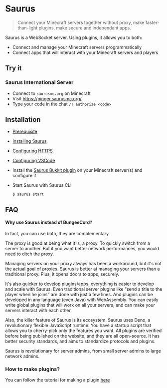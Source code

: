 # Saurus

> Connect your Minecraft servers together without proxy, make faster-than-light plugins, make secure and independant apps.

Saurus is a WebSocket server. Using plugins, it allows you to both:
- Connect and manage your Minecraft servers programmatically
- Connect apps that will interact with your Minecraft servers and players

## Try it

### Saurus International Server

- Connect to `saurusmc.org` on Minecraft
- Visit https://pinger.saurusmc.org/
- Type your code in the chat `/! authorize <code>`

## Installation

- [Prerequisite](https://github.com/saurusmc/create-saurus/wiki/Prerequisite)

- [Installing Saurus](https://github.com/saurusmc/create-saurus/wiki/Installing-Saurus)

- [Configuring HTTPS](https://github.com/saurusmc/create-saurus/wiki/Configuring-HTTPS)

- [Configuring VSCode](https://github.com/saurusmc/create-saurus/wiki/Configuring-VSCode)

- Install the [Saurus Bukkit plugin](https://github.com/saurusmc/saurus-bukkit) on your Minecraft server(s) and configure it

- Start Saurus with Saurus CLI

      $ saurus start

## FAQ

#### Why use Saurus instead of BungeeCord? 

In fact, you can use both, they are complementary.

The proxy is good at being what it is, a proxy. To quickly switch from a server to another.
But if you want better network performances, you would need to ditch the proxy.

Managing servers on your proxy always has been a workaround, but it's not the actual goal of proxies.
Saurus is better at managing your servers than a traditional proxy. Plus, it opens doors to apps, securely.

It's also quicker to develop plugins/apps, everything is easier to develop and scale with Saurus.
Even traditional server plugins like "send a title to the player when he joins" are done with just a few lines.
And plugins can be developed in any language (even Java) with WebAssembly.
You can easily write global plugins that will work on all your servers, and can make your servers interact with each other.

Also, the killer feature of Saurus is its ecosystem.
Saurus uses Deno, a revolutionary flexible JavaScript runtime.
You have a startup script that allows you to cherry-pick only the features you want.
All plugins are verified before being published on the website, and they are all open-source.
It has better security standards, and aims to standardize protocols and plugins.

Saurus is revolutionary for server admins, from small server admins to large network admins.

### How to make plugins?

You can follow the tutorial for making a plugin [here](https://github.com/saurusmc/create-saurus/wiki/Making-a-plugin)
